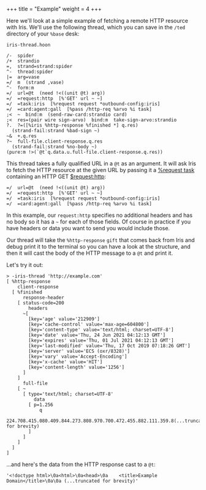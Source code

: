 +++
title = "Example"
weight = 4
+++

Here we'll look at a simple example of fetching a remote HTTP resource with Iris. We'll use the following thread, which you can save in the `/ted` directory of your `%base` desk:

`iris-thread.hoon`

```hoon
/-  spider
/+  strandio
=,  strand=strand:spider
^-  thread:spider
|=  arg=vase
=/  m  (strand ,vase)
^-  form:m
=/  url=@t  (need !<((unit @t) arg))
=/  =request:http  [%'GET' url ~ ~]
=/  =task:iris  [%request request *outbound-config:iris]
=/  =card:agent:gall  [%pass /http-req %arvo %i task]
;<  ~  bind:m  (send-raw-card:strandio card)
;<  res=(pair wire sign-arvo)  bind:m  take-sign-arvo:strandio
?.  ?=([%iris %http-response %finished *] q.res)
  (strand-fail:strand %bad-sign ~)
~&  +.q.res
?~  full-file.client-response.q.res
  (strand-fail:strand %no-body ~)
(pure:m !>(`@t`q.data.u.full-file.client-response.q.res))
```

This thread takes a fully qualified URL in a `@t` as an argument. It will ask Iris to fetch the HTTP resource at the given URL by passing it a [%request task](/system/kernel/iris/reference/tasks#request) containing an HTTP GET [$request:http](/system/kernel/eyre/reference/data-types#requesthttp):

```hoon
=/  url=@t  (need !<((unit @t) arg))
=/  =request:http  [%'GET' url ~ ~]
=/  =task:iris  [%request request *outbound-config:iris]
=/  =card:agent:gall  [%pass /http-req %arvo %i task]
```

In this example, our `request:http` specifies no additional headers and has no body so it has a `~` for each of those fields. Of course in practice if you have headers or data you want to send you would include those.

Our thread will take the `%http-response` `gift` that comes back from Iris and debug print it to the terminal so you can have a look at the structure, and then it will cast the body of the HTTP message to a `@t` and print it.

Let's try it out:

```
> -iris-thread 'http://example.com'
[ %http-response
    client-response
  [ %finished
      response-header
    [ status-code=200
        headers
      ~[
        [key='age' value='212909']
        [key='cache-control' value='max-age=604800']
        [key='content-type' value='text/html; charset=UTF-8']
        [key='date' value='Thu, 24 Jun 2021 04:12:13 GMT']
        [key='expires' value='Thu, 01 Jul 2021 04:12:13 GMT']
        [key='last-modified' value='Thu, 17 Oct 2019 07:18:26 GMT']
        [key='server' value='ECS (oxr/8328)']
        [key='vary' value='Accept-Encoding']
        [key='x-cache' value='HIT']
        [key='content-length' value='1256']
      ]
    ]
      full-file
    [ ~
      [ type='text/html; charset=UTF-8'
          data
        [ p=1.256
            q
          224.708.415.080.409.844.273.808.970.700.472.455.882.111.359.8(...truncated for brevity)
        ]
      ]
    ]
  ]
]
```

...and here's the data from the HTTP response cast to a `@t`:

```
'<!doctype html>\0a<html>\0a<head>\0a    <title>Example Domain</title>\0a\0a (...truncated for brevity)'
```
